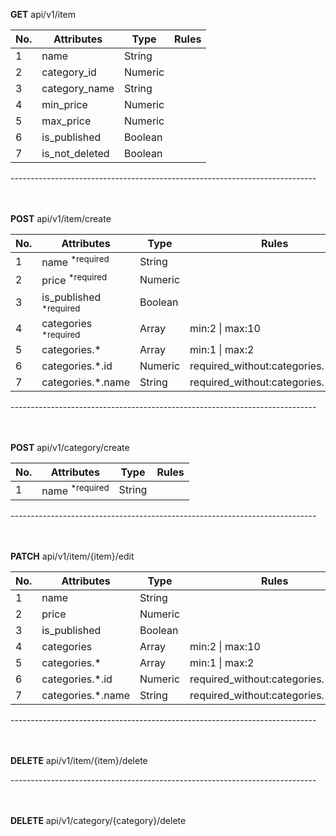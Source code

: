
**GET** api/v1/item
<table class="table-fixed align-left text-sm mt-5">

<thead class="border">

<tr class="border">

<th class="border border-gray-300 pl-2 pr-16 pt-1 pb-1 w-min text-left bg-gray-200">No.</th>

<th class="border border-gray-300 pl-2 pr-16 pt-1 pb-1 w-min text-left bg-gray-200">Attributes</th>

<th class="border border-gray-300 pl-2 pr-16 pt-1 pb-1 w-min text-left bg-gray-200">Type</th>

<th class="border border-gray-300 pl-2 pr-16 pt-1 pb-1 w-min text-left bg-gray-200">Rules</th>

</tr>

</thead>

<tbody>

<tr class="border">

<td class="border pl-3 pt-1 pb-1 pr-2">1</td>

<td class="border pl-3 pt-1 pb-1 pr-2 bg-gray-200">name</td>

<td class="border pl-3 pt-1 pb-1 pr-2"><span class="">String</span></td>


<td class="border pl-3 pr-2 break-all"></td>

</tr>

<tr class="border">

<td class="border pl-3 pt-1 pb-1 pr-2">2</td>

<td class="border pl-3 pt-1 pb-1 pr-2 bg-gray-200">category_id</td>

<td class="border pl-3 pt-1 pb-1 pr-2"><span>Numeric</span></td>


<td class="border pl-3 pr-2 break-all">



</td>

</tr>

<tr class="border">

<td class="border pl-3 pt-1 pb-1 pr-2">3</td>

<td class="border pl-3 pt-1 pb-1 pr-2 bg-gray-200">category_name</td>

<td class="border pl-3 pt-1 pb-1 pr-2"><span class="inline-flex items-center justify-center px-2 py-1 text-xs font-bold leading-none text-green-100 bg-green-500 rounded">String</span></td>


<td class="border pl-3 pr-2 break-all"></td>

</tr>

<tr class="border">

<td class="border pl-3 pt-1 pb-1 pr-2">4</td>

<td class="border pl-3 pt-1 pb-1 pr-2 bg-gray-200">min_price</td>

<td class="border pl-3 pt-1 pb-1 pr-2"><span>Numeric</span></td>


<td class="border pl-3 pr-2 break-all">


</td>

</tr>

<tr class="border">

<td class="border pl-3 pt-1 pb-1 pr-2">5</td>

<td class="border pl-3 pt-1 pb-1 pr-2 bg-gray-200">max_price</td>

<td class="border pl-3 pt-1 pb-1 pr-2"><span>Numeric</span></td>


<td class="border pl-3 pr-2 break-all">



</td>

</tr>

<tr class="border">

<td class="border pl-3 pt-1 pb-1 pr-2">6</td>

<td class="border pl-3 pt-1 pb-1 pr-2 bg-gray-200">is_published</td>

<td class="border pl-3 pt-1 pb-1 pr-2"><span class="inline-flex items-center justify-center px-2 py-1 text-xs font-bold leading-none text-gray-800 bg-green-400 rounded">Boolean</span></td>


<td class="border pl-3 pr-2 break-all"></td>

</tr>

<tr class="border">

<td class="border pl-3 pt-1 pb-1 pr-2">7</td>

<td class="border pl-3 pt-1 pb-1 pr-2 bg-gray-200">is_not_deleted</td>

<td class="border pl-3 pt-1 pb-1 pr-2"><span class="inline-flex items-center justify-center px-2 py-1 text-xs font-bold leading-none text-gray-800 bg-green-400 rounded">Boolean</span></td>


<td class="border pl-3 pr-2 break-all"></td>

</tr>

</tbody>

</table>
----------------------------------------------------------------------------<br><br><br>


**POST** api/v1/item/create
<table class="table-fixed align-left text-sm mt-5">

<thead class="border">

<tr class="border">

<th class="border border-gray-300 pl-2 pr-16 pt-1 pb-1 w-min text-left bg-gray-200">No.</th>

<th class="border border-gray-300 pl-2 pr-16 pt-1 pb-1 w-min text-left bg-gray-200">Attributes</th>

<th class="border border-gray-300 pl-2 pr-16 pt-1 pb-1 w-min text-left bg-gray-200">Type</th>


<th class="border border-gray-300 pl-2 pr-16 pt-1 pb-1 w-min text-left bg-gray-200">Rules</th>

</tr>

</thead>

<tbody>

<tr class="border">

<td class="border pl-3 pt-1 pb-1 pr-2">1</td>

<td class="border pl-3 pt-1 pb-1 pr-2 bg-gray-200">name <sup class="text-red-500 font-bold">*required</sup></td>

<td class="border pl-3 pt-1 pb-1 pr-2"><span class="inline-flex items-center justify-center px-2 py-1 text-xs font-bold leading-none text-green-100 bg-green-500 rounded">String</span></td>


<td class="border pl-3 pr-2 break-all"></td>

</tr>

<tr class="border">

<td class="border pl-3 pt-1 pb-1 pr-2">2</td>

<td class="border pl-3 pt-1 pb-1 pr-2 bg-gray-200">price <sup class="text-red-500 font-bold">*required</sup></td>

<td class="border pl-3 pt-1 pb-1 pr-2"><span>Numeric</span></td>


<td class="border pl-3 pr-2 break-all">


</td>

</tr>

<tr class="border">

<td class="border pl-3 pt-1 pb-1 pr-2">3</td>

<td class="border pl-3 pt-1 pb-1 pr-2 bg-gray-200">is_published <sup class="text-red-500 font-bold">*required</sup></td>

<td class="border pl-3 pt-1 pb-1 pr-2"><span class="inline-flex items-center justify-center px-2 py-1 text-xs font-bold leading-none text-gray-800 bg-green-400 rounded">Boolean</span></td>


<td class="border pl-3 pr-2 break-all"></td>

</tr>

<tr class="border">

<td class="border pl-3 pt-1 pb-1 pr-2">4</td>

<td class="border pl-3 pt-1 pb-1 pr-2 bg-gray-200">categories <sup class="text-red-500 font-bold">*required</sup></td>

<td class="border pl-3 pt-1 pb-1 pr-2"><span class="inline-flex items-center justify-center px-2 py-1 text-xs font-bold leading-none text-gray-800 bg-blue-200 rounded">Array</span></td>


<td class="border pl-3 pr-2 break-all">

<div class="font-mono">min:2 <span class="text-gray-900 font-bold">|</span> max:10 </div>

</td>

</tr>

<tr class="border">

<td class="border pl-3 pt-1 pb-1 pr-2">5</td>

<td class="border pl-3 pt-1 pb-1 pr-2 bg-gray-200">categories.*</td>

<td class="border pl-3 pt-1 pb-1 pr-2"><span class="inline-flex items-center justify-center px-2 py-1 text-xs font-bold leading-none text-gray-800 bg-blue-200 rounded">Array</span></td>


<td class="border pl-3 pr-2 break-all">

<div class="font-mono">min:1 <span class="text-gray-900 font-bold">|</span> max:2</div>

</td>

</tr>

<tr class="border">

<td class="border pl-3 pt-1 pb-1 pr-2">6</td>

<td class="border pl-3 pt-1 pb-1 pr-2 bg-gray-200">categories.*.id </td>

<td class="border pl-3 pt-1 pb-1 pr-2"><span>Numeric</span></td>


<td class="border pl-3 pr-2 break-all">

<div class="font-mono"> required_without:categories.*.name</div>

</td>

</tr>

<tr class="border">

<td class="border pl-3 pt-1 pb-1 pr-2">7</td>

<td class="border pl-3 pt-1 pb-1 pr-2 bg-gray-200">categories.*.name </td>

<td class="border pl-3 pt-1 pb-1 pr-2"><span class="inline-flex items-center justify-center px-2 py-1 text-xs font-bold leading-none text-green-100 bg-green-500 rounded">String</span></td>


<td class="border pl-3 pr-2 break-all">

<div class="font-mono">required_without:categories.*.id</div>

</td>

</tr>

</tbody>

</table>
----------------------------------------------------------------------------<br><br><br>

**POST** api/v1/category/create
<table class="table-fixed align-left text-sm mt-5">

<thead class="border">

<tr class="border">

<th class="border border-gray-300 pl-2 pr-16 pt-1 pb-1 w-min text-left bg-gray-200">No.</th>

<th class="border border-gray-300 pl-2 pr-16 pt-1 pb-1 w-min text-left bg-gray-200">Attributes</th>

<th class="border border-gray-300 pl-2 pr-16 pt-1 pb-1 w-min text-left bg-gray-200">Type</th>


<th class="border border-gray-300 pl-2 pr-16 pt-1 pb-1 w-min text-left bg-gray-200">Rules</th>

</tr>

</thead>

<tbody>

<tr class="border">

<td class="border pl-3 pt-1 pb-1 pr-2">1</td>

<td class="border pl-3 pt-1 pb-1 pr-2 bg-gray-200">name <sup class="text-red-500 font-bold">*required</sup></td>

<td class="border pl-3 pt-1 pb-1 pr-2"><span class="inline-flex items-center justify-center px-2 py-1 text-xs font-bold leading-none text-green-100 bg-green-500 rounded">String</span></td>


<td class="border pl-3 pr-2 break-all"></td>

</tr>

</tbody>

</table>
----------------------------------------------------------------------------<br><br><br>

**PATCH** api/v1/item/{item}/edit
<table class="table-fixed align-left text-sm mt-5">

<thead class="border">

<tr class="border">

<th class="border border-gray-300 pl-2 pr-16 pt-1 pb-1 w-min text-left bg-gray-200">No.</th>

<th class="border border-gray-300 pl-2 pr-16 pt-1 pb-1 w-min text-left bg-gray-200">Attributes</th>

<th class="border border-gray-300 pl-2 pr-16 pt-1 pb-1 w-min text-left bg-gray-200">Type</th>

<th class="border border-gray-300 pl-2 pr-16 pt-1 pb-1 w-min text-left bg-gray-200">Rules</th>

</tr>

</thead>

<tbody>

<tr class="border">

<td class="border pl-3 pt-1 pb-1 pr-2">1</td>

<td class="border pl-3 pt-1 pb-1 pr-2 bg-gray-200">name</td>

<td class="border pl-3 pt-1 pb-1 pr-2"><span class="inline-flex items-center justify-center px-2 py-1 text-xs font-bold leading-none text-green-100 bg-green-500 rounded">String</span></td>

<td class="border pl-3 pr-2 break-all"></td>

</tr>

<tr class="border">

<td class="border pl-3 pt-1 pb-1 pr-2">2</td>

<td class="border pl-3 pt-1 pb-1 pr-2 bg-gray-200">price</td>

<td class="border pl-3 pt-1 pb-1 pr-2"><div class="font-mono">Numeric</div></td>

<td class="border pl-3 pr-2 break-all">



</td>

</tr>

<tr class="border">

<td class="border pl-3 pt-1 pb-1 pr-2">3</td>

<td class="border pl-3 pt-1 pb-1 pr-2 bg-gray-200">is_published</td>

<td class="border pl-3 pt-1 pb-1 pr-2"><span class="inline-flex items-center justify-center px-2 py-1 text-xs font-bold leading-none text-gray-800 bg-green-400 rounded">Boolean</span></td>

<td class="border pl-3 pr-2 break-all"></td>

</tr>

<tr class="border">

<td class="border pl-3 pt-1 pb-1 pr-2">4</td>

<td class="border pl-3 pt-1 pb-1 pr-2 bg-gray-200">categories</td>

<td class="border pl-3 pt-1 pb-1 pr-2"><span class="inline-flex items-center justify-center px-2 py-1 text-xs font-bold leading-none text-gray-800 bg-blue-200 rounded">Array</span></td>

<td class="border pl-3 pr-2 break-all">

<div class="font-mono">min:2 <span class="text-gray-900 font-bold">|</span> max:10</div>

</td>

</tr>

<tr class="border">

<td class="border pl-3 pt-1 pb-1 pr-2">5</td>

<td class="border pl-3 pt-1 pb-1 pr-2 bg-gray-200">categories.*</td>

<td class="border pl-3 pt-1 pb-1 pr-2"><span class="inline-flex items-center justify-center px-2 py-1 text-xs font-bold leading-none text-gray-800 bg-blue-200 rounded">Array</span></td>

<td class="border pl-3 pr-2 break-all">

<div class="font-mono">min:1 <span class="text-gray-900 font-bold">|</span> max:2</div>

</td>

</tr>

<tr class="border">

<td class="border pl-3 pt-1 pb-1 pr-2">6</td>

<td class="border pl-3 pt-1 pb-1 pr-2 bg-gray-200">categories.*.id </td>

<td class="border pl-3 pt-1 pb-1 pr-2"><span>Numeric</span></td>


<td class="border pl-3 pr-2 break-all">

<div class="font-mono"> required_without:categories.*.name</div>

</td>

</tr>

<tr class="border">

<td class="border pl-3 pt-1 pb-1 pr-2">7</td>

<td class="border pl-3 pt-1 pb-1 pr-2 bg-gray-200">categories.*.name </td>

<td class="border pl-3 pt-1 pb-1 pr-2"><span class="inline-flex items-center justify-center px-2 py-1 text-xs font-bold leading-none text-green-100 bg-green-500 rounded">String</span></td>


<td class="border pl-3 pr-2 break-all">

<div class="font-mono">required_without:categories.*.id</div>

</td>

</tr>

</tbody>

</table>

----------------------------------------------------------------------------<br><br><br>

**DELETE** api/v1/item/{item}/delete

----------------------------------------------------------------------------<br><br><br>

**DELETE** api/v1/category/{category}/delete
